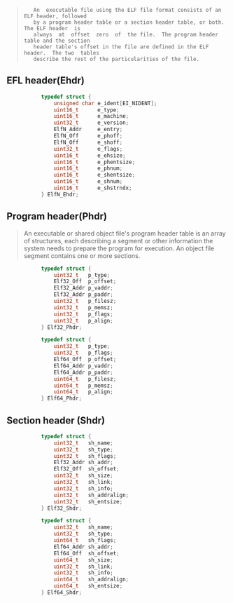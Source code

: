 >        An  executable file using the ELF file format consists of an ELF header, followed
>        by a program header table or a section header table, or both.  The ELF header  is
>        always  at  offset  zero  of  the file.  The program header table and the section
>        header table's offset in the file are defined in the ELF header.  The two  tables
>        describe the rest of the particularities of the file.



## EFL header(Ehdr)

```c
           typedef struct {
               unsigned char e_ident[EI_NIDENT];
               uint16_t      e_type;
               uint16_t      e_machine;
               uint32_t      e_version;
               ElfN_Addr     e_entry;
               ElfN_Off      e_phoff;
               ElfN_Off      e_shoff;
               uint32_t      e_flags;
               uint16_t      e_ehsize;
               uint16_t      e_phentsize;
               uint16_t      e_phnum;
               uint16_t      e_shentsize;
               uint16_t      e_shnum;
               uint16_t      e_shstrndx;
           } ElfN_Ehdr;
```



## Program header(Phdr)

>An executable or shared object file's program header table is an array of  structures, each describing a segment or other information the system needs to prepare the program for execution. An object file segment contains one or more sections.

```c
           typedef struct {
               uint32_t   p_type;
               Elf32_Off  p_offset;
               Elf32_Addr p_vaddr;
               Elf32_Addr p_paddr;
               uint32_t   p_filesz;
               uint32_t   p_memsz;
               uint32_t   p_flags;
               uint32_t   p_align;
           } Elf32_Phdr;

           typedef struct {
               uint32_t   p_type;
               uint32_t   p_flags;
               Elf64_Off  p_offset;
               Elf64_Addr p_vaddr;
               Elf64_Addr p_paddr;
               uint64_t   p_filesz;
               uint64_t   p_memsz;
               uint64_t   p_align;
           } Elf64_Phdr;
```



## Section header (Shdr)

```c
           typedef struct {
               uint32_t   sh_name;
               uint32_t   sh_type;
               uint32_t   sh_flags;
               Elf32_Addr sh_addr;
               Elf32_Off  sh_offset;
               uint32_t   sh_size;
               uint32_t   sh_link;
               uint32_t   sh_info;
               uint32_t   sh_addralign;
               uint32_t   sh_entsize;
           } Elf32_Shdr;

           typedef struct {
               uint32_t   sh_name;
               uint32_t   sh_type;
               uint64_t   sh_flags;
               Elf64_Addr sh_addr;
               Elf64_Off  sh_offset;
               uint64_t   sh_size;
               uint32_t   sh_link;
               uint32_t   sh_info;
               uint64_t   sh_addralign;
               uint64_t   sh_entsize;
           } Elf64_Shdr;
```























